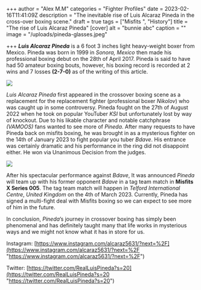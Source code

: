 +++
author = "Alex M.M"
categories = "Fighter Profiles"
date = 2023-02-16T11:41:09Z
description = "The inevitable rise of Luis Alcaraz Pineda in the cross-over boxing scene."
draft = true
tags = ["Misfits ", "History"]
title = "The rise of Luis Alcaraz Pineda"
[cover]
alt = "bunnie abc"
caption = ""
image = "/uploads/pineda-glasses.jpeg"

+++
**_Luis Alcaraz Pineda_** is a 6 foot 3 inches light heavy-weight boxer from Mexico. Pineda was born in 1999 in _Sonora, Mexico_ then made his professional boxing debut on the 28th of April 2017. Pineda is said to have had 50 amateur boxing bouts, however, his boxing record is recorded at 2 wins and 7 losses **(2-7-0)** as of the writing of this article.

![](/uploads/ksi-fights-pineda.jpg)

_Luis Alcaraz Pineda_ first appeared in the crossover boxing scene as a replacement for the replacement fighter (professional boxer _Nikolov_) who was caught up in some controversy. Pineda fought on the 27th of August 2022 when he took on popular YouTuber _KSI_ but unfortunately lost by way of knockout. Due to his likable character and notable catchphrase _(VAMOOS)_ fans wanted to see more of _Pineda_. After many requests to have Pineda back on misfits boxing, he was brought in as a mysterious fighter on the 14th of January 2023 to fight popular you tuber _Bdave_. His entrance was certainly dramatic and his performance in the ring did not disappoint either. He won via Unanimous Decision from the judges.

![](/uploads/bdave-vs-pineda.jpg)

After his spectacular performance against _Bdave_, It was announced _Pineda_ will team up with his former opponent _Bdave_ in a tag team match in **Misfits X Series 005**. The tag team match will happen in _Telford International Centre_, _United Kingdom_ on the 4th of March 2023. Currently, Pineda has signed a multi-fight deal with Misfits boxing so we can expect to see more of him in the future.

In conclusion, _Pineda_’s journey in crossover boxing has simply been phenomenal and has definitely taught many that life works in mysterious ways and we might not know what it has in store for us.

Instagram: [https://www.instagram.com/alcaraz5631/?next=%2F](https://www.instagram.com/alcaraz5631/?next=%2F "https://www.instagram.com/alcaraz5631/?next=%2F")

Twitter: [https://twitter.com/RealLuisPineda?s=20](https://twitter.com/RealLuisPineda?s=20 "https://twitter.com/RealLuisPineda?s=20")